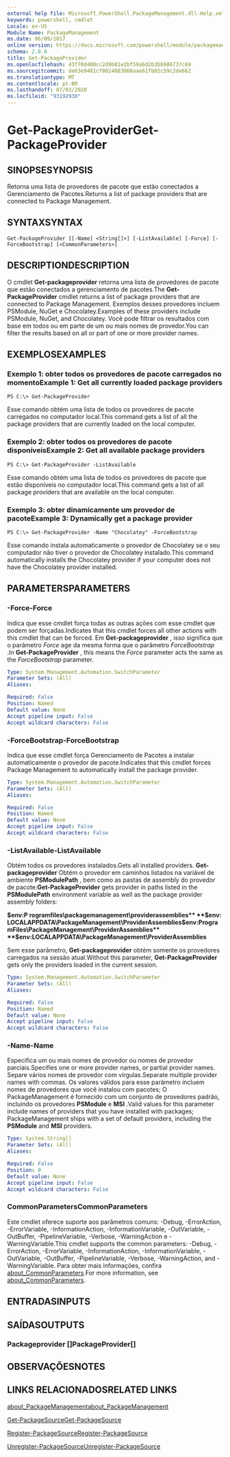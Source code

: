 ```yaml
---
external help file: Microsoft.PowerShell.PackageManagement.dll-Help.xml
keywords: powershell, cmdlet
Locale: en-US
Module Name: PackageManagement
ms.date: 06/09/2017
online version: https://docs.microsoft.com/powershell/module/packagemanagement/get-packageprovider?view=powershell-7&WT.mc_id=ps-gethelp
schema: 2.0.0
title: Get-PackageProvider
ms.openlocfilehash: 43f70d400cc2d9b81e2bf59a6d2b3bb986737c69
ms.sourcegitcommit: de63e9481cf8024883060aae61fb02c59c2de662
ms.translationtype: MT
ms.contentlocale: pt-BR
ms.lasthandoff: 07/03/2020
ms.locfileid: "93192930"
---
```

# <span data-ttu-id="db04b-103">Get-PackageProvider</span><span class="sxs-lookup"><span data-stu-id="db04b-103">Get-PackageProvider</span></span>

## <span data-ttu-id="db04b-104">SINOPSE</span><span class="sxs-lookup"><span data-stu-id="db04b-104">SYNOPSIS</span></span>
<span data-ttu-id="db04b-105">Retorna uma lista de provedores de pacote que estão conectados a Gerenciamento de Pacotes.</span><span class="sxs-lookup"><span data-stu-id="db04b-105">Returns a list of package providers that are connected to Package Management.</span></span>

## <span data-ttu-id="db04b-106">SYNTAX</span><span class="sxs-lookup"><span data-stu-id="db04b-106">SYNTAX</span></span>

```
Get-PackageProvider [[-Name] <String[]>] [-ListAvailable] [-Force] [-ForceBootstrap] [<CommonParameters>]
```

## <span data-ttu-id="db04b-107">DESCRIPTION</span><span class="sxs-lookup"><span data-stu-id="db04b-107">DESCRIPTION</span></span>

<span data-ttu-id="db04b-108">O cmdlet **Get-packageprovider** retorna uma lista de provedores de pacote que estão conectados a gerenciamento de pacotes.</span><span class="sxs-lookup"><span data-stu-id="db04b-108">The **Get-PackageProvider** cmdlet returns a list of package providers that are connected to Package Management.</span></span>
<span data-ttu-id="db04b-109">Exemplos desses provedores incluem PSModule, NuGet e Chocolatey.</span><span class="sxs-lookup"><span data-stu-id="db04b-109">Examples of these providers include PSModule, NuGet, and Chocolatey.</span></span>
<span data-ttu-id="db04b-110">Você pode filtrar os resultados com base em todos ou em parte de um ou mais nomes de provedor.</span><span class="sxs-lookup"><span data-stu-id="db04b-110">You can filter the results based on all or part of one or more provider names.</span></span>

## <span data-ttu-id="db04b-111">EXEMPLOS</span><span class="sxs-lookup"><span data-stu-id="db04b-111">EXAMPLES</span></span>

### <span data-ttu-id="db04b-112">Exemplo 1: obter todos os provedores de pacote carregados no momento</span><span class="sxs-lookup"><span data-stu-id="db04b-112">Example 1: Get all currently loaded package providers</span></span>

```
PS C:\> Get-PackageProvider
```

<span data-ttu-id="db04b-113">Esse comando obtém uma lista de todos os provedores de pacote carregados no computador local.</span><span class="sxs-lookup"><span data-stu-id="db04b-113">This command gets a list of all the package providers that are currently loaded on the local computer.</span></span>

### <span data-ttu-id="db04b-114">Exemplo 2: obter todos os provedores de pacote disponíveis</span><span class="sxs-lookup"><span data-stu-id="db04b-114">Example 2: Get all available package providers</span></span>

```
PS C:\> Get-PackageProvider -ListAvailable
```

<span data-ttu-id="db04b-115">Esse comando obtém uma lista de todos os provedores de pacote que estão disponíveis no computador local.</span><span class="sxs-lookup"><span data-stu-id="db04b-115">This command gets a list of all package providers that are available on the local computer.</span></span>

### <span data-ttu-id="db04b-116">Exemplo 3: obter dinamicamente um provedor de pacote</span><span class="sxs-lookup"><span data-stu-id="db04b-116">Example 3: Dynamically get a package provider</span></span>

```
PS C:\> Get-PackageProvider -Name "Chocolatey" -ForceBootstrap
```

<span data-ttu-id="db04b-117">Esse comando instala automaticamente o provedor de Chocolatey se o seu computador não tiver o provedor de Chocolatey instalado.</span><span class="sxs-lookup"><span data-stu-id="db04b-117">This command automatically installs the Chocolatey provider if your computer does not have the Chocolatey provider installed.</span></span>

## <span data-ttu-id="db04b-118">PARAMETERS</span><span class="sxs-lookup"><span data-stu-id="db04b-118">PARAMETERS</span></span>

### <span data-ttu-id="db04b-119">-Force</span><span class="sxs-lookup"><span data-stu-id="db04b-119">-Force</span></span>

<span data-ttu-id="db04b-120">Indica que esse cmdlet força todas as outras ações com esse cmdlet que podem ser forçadas.</span><span class="sxs-lookup"><span data-stu-id="db04b-120">Indicates that this cmdlet forces all other actions with this cmdlet that can be forced.</span></span>
<span data-ttu-id="db04b-121">Em **Get-packageprovider** , isso significa que o parâmetro *Force* age da mesma forma que o parâmetro *ForceBootstrap* .</span><span class="sxs-lookup"><span data-stu-id="db04b-121">In **Get-PackageProvider** , this means the *Force* parameter acts the same as the *ForceBootstrap* parameter.</span></span>

```yaml
Type: System.Management.Automation.SwitchParameter
Parameter Sets: (All)
Aliases:

Required: False
Position: Named
Default value: None
Accept pipeline input: False
Accept wildcard characters: False
```

### <span data-ttu-id="db04b-122">-ForceBootstrap</span><span class="sxs-lookup"><span data-stu-id="db04b-122">-ForceBootstrap</span></span>

<span data-ttu-id="db04b-123">Indica que esse cmdlet força Gerenciamento de Pacotes a instalar automaticamente o provedor de pacote.</span><span class="sxs-lookup"><span data-stu-id="db04b-123">Indicates that this cmdlet forces Package Management to automatically install the package provider.</span></span>

```yaml
Type: System.Management.Automation.SwitchParameter
Parameter Sets: (All)
Aliases:

Required: False
Position: Named
Default value: None
Accept pipeline input: False
Accept wildcard characters: False
```

### <span data-ttu-id="db04b-124">-ListAvailable</span><span class="sxs-lookup"><span data-stu-id="db04b-124">-ListAvailable</span></span>

<span data-ttu-id="db04b-125">Obtém todos os provedores instalados.</span><span class="sxs-lookup"><span data-stu-id="db04b-125">Gets all installed providers.</span></span>
<span data-ttu-id="db04b-126">**Get-packageprovider** Obtém o provedor em caminhos listados na variável de ambiente **PSModulePath** , bem como as pastas de assembly do provedor de pacote:</span><span class="sxs-lookup"><span data-stu-id="db04b-126">**Get-PackageProvider** gets provider in paths listed in the **PSModulePath** environment variable as well as the package provider assembly folders:</span></span>

<span data-ttu-id="db04b-127">**$env:P rogramfiles\packagemanagement\providerassemblies** **$env: LOCALAPPDATA\PackageManagement\ProviderAssemblies**</span><span class="sxs-lookup"><span data-stu-id="db04b-127">**$env:ProgramFiles\PackageManagement\ProviderAssemblies** **$env:LOCALAPPDATA\PackageManagement\ProviderAssemblies**</span></span>

<span data-ttu-id="db04b-128">Sem esse parâmetro, **Get-packageprovider** obtém somente os provedores carregados na sessão atual.</span><span class="sxs-lookup"><span data-stu-id="db04b-128">Without this parameter, **Get-PackageProvider** gets only the providers loaded in the current session.</span></span>

```yaml
Type: System.Management.Automation.SwitchParameter
Parameter Sets: (All)
Aliases:

Required: False
Position: Named
Default value: None
Accept pipeline input: False
Accept wildcard characters: False
```

### <span data-ttu-id="db04b-129">-Name</span><span class="sxs-lookup"><span data-stu-id="db04b-129">-Name</span></span>

<span data-ttu-id="db04b-130">Especifica um ou mais nomes de provedor ou nomes de provedor parciais.</span><span class="sxs-lookup"><span data-stu-id="db04b-130">Specifies one or more provider names, or partial provider names.</span></span>
<span data-ttu-id="db04b-131">Separe vários nomes de provedor com vírgulas.</span><span class="sxs-lookup"><span data-stu-id="db04b-131">Separate multiple provider names with commas.</span></span>
<span data-ttu-id="db04b-132">Os valores válidos para esse parâmetro incluem nomes de provedores que você instalou com pacotes; O PackageManagement é fornecido com um conjunto de provedores padrão, incluindo os provedores **PSModule** e **MSI** .</span><span class="sxs-lookup"><span data-stu-id="db04b-132">Valid values for this parameter include names of providers that you have installed with packages; PackageManagement ships with a set of default providers, including the **PSModule** and **MSI** providers.</span></span>

```yaml
Type: System.String[]
Parameter Sets: (All)
Aliases:

Required: False
Position: 0
Default value: None
Accept pipeline input: False
Accept wildcard characters: False
```

### <span data-ttu-id="db04b-133">CommonParameters</span><span class="sxs-lookup"><span data-stu-id="db04b-133">CommonParameters</span></span>

<span data-ttu-id="db04b-134">Este cmdlet oferece suporte aos parâmetros comuns: -Debug, -ErrorAction, -ErrorVariable, -InformationAction, -InformationVariable, -OutVariable, -OutBuffer, -PipelineVariable, -Verbose, -WarningAction e -WarningVariable.</span><span class="sxs-lookup"><span data-stu-id="db04b-134">This cmdlet supports the common parameters: -Debug, -ErrorAction, -ErrorVariable, -InformationAction, -InformationVariable, -OutVariable, -OutBuffer, -PipelineVariable, -Verbose, -WarningAction, and -WarningVariable.</span></span> <span data-ttu-id="db04b-135">Para obter mais informações, confira [about_CommonParameters](https://go.microsoft.com/fwlink/?LinkID=113216).</span><span class="sxs-lookup"><span data-stu-id="db04b-135">For more information, see [about_CommonParameters](https://go.microsoft.com/fwlink/?LinkID=113216).</span></span>

## <span data-ttu-id="db04b-136">ENTRADAS</span><span class="sxs-lookup"><span data-stu-id="db04b-136">INPUTS</span></span>

## <span data-ttu-id="db04b-137">SAÍDAS</span><span class="sxs-lookup"><span data-stu-id="db04b-137">OUTPUTS</span></span>

### <span data-ttu-id="db04b-138">Packageprovider []</span><span class="sxs-lookup"><span data-stu-id="db04b-138">PackageProvider[]</span></span>

## <span data-ttu-id="db04b-139">OBSERVAÇÕES</span><span class="sxs-lookup"><span data-stu-id="db04b-139">NOTES</span></span>

## <span data-ttu-id="db04b-140">LINKS RELACIONADOS</span><span class="sxs-lookup"><span data-stu-id="db04b-140">RELATED LINKS</span></span>

[<span data-ttu-id="db04b-141">about_PackageManagement</span><span class="sxs-lookup"><span data-stu-id="db04b-141">about_PackageManagement</span></span>](../Microsoft.PowerShell.Core/About/about_PackageManagement.md)

[<span data-ttu-id="db04b-142">Get-PackageSource</span><span class="sxs-lookup"><span data-stu-id="db04b-142">Get-PackageSource</span></span>](Get-PackageSource.md)

[<span data-ttu-id="db04b-143">Register-PackageSource</span><span class="sxs-lookup"><span data-stu-id="db04b-143">Register-PackageSource</span></span>](Register-PackageSource.md)

[<span data-ttu-id="db04b-144">Unregister-PackageSource</span><span class="sxs-lookup"><span data-stu-id="db04b-144">Unregister-PackageSource</span></span>](Unregister-PackageSource.md)
